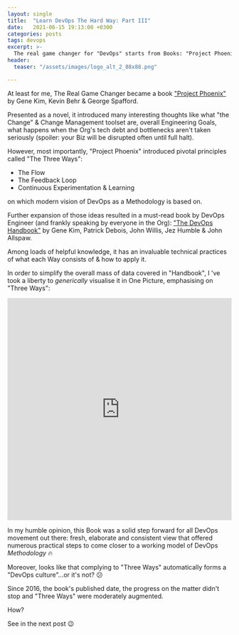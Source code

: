 ```yaml
---
layout: single
title:  "Learn DevOps The Hard Way: Part III"
date:   2021-06-15 19:13:00 +0300
categories: posts
tags: devops
excerpt: >-
  The real game changer for "DevOps" starts from Books: "Project Phoenix" & "The DevOps Handbook"...or Not?
header:
  teaser: "/assets/images/logo_alt_2_88x88.png"

---
```


At least for me, The Real Game Changer became a book ["Project Phoenix"](https://www.amazon.com/Phoenix-Project-DevOps-Helping-Business/dp/0988262592) by Gene Kim, Kevin Behr & George Spafford.

Presented as a novel, it introduced many interesting thoughts like what "the Change" & Change Management toolset are, overall Engineering Goals, what happens when the Org's tech debt and bottlenecks aren't taken seriously (spoiler: your Biz will be disrupted often until full halt).

However, most importantly, "Project Phoenix" introduced pivotal principles called "The Three Ways":
* The Flow
* The Feedback Loop
* Continuous Experimentation & Learning

on which modern vision of DevOps as a Methodology is based on.

Further expansion of those ideas resulted in a must-read book by DevOps Engineer (and frankly speaking by everyone in the Org):
["The DevOps Handbook"](https://www.amazon.com/DevOps-Handbook-World-Class-Reliability-Organizations/dp/1942788002/ref=sr_1_1?dchild=1&keywords=devops+handbook&qid=1623762578&s=books&sr=1-1) by Gene Kim, Patrick Debois, John Willis, Jez Humble & John Allspaw.

Among loads of helpful knowledge, it has an invaluable technical practices of what each Way consists of & how to apply it.

In order to simplify the overall mass of data covered in "Handbook", I 've took a liberty to *generically* visualise it in One Picture, emphasising on "Three Ways":

<iframe height="500" width="100%" src="https://miro.com/app/embed/o9J_l_dQ8LQ=/?pres=1&frameId=3074457360199775909&autoplay=yep" frameBorder="0" scrolling="no" allowFullScreen></iframe>

In my humble opinion, this Book was a solid step forward for all DevOps movement out there: fresh, elaborate and consistent view that offered numerous practical steps to come closer to a working model of DevOps *Methodology* :fire:

Moreover, looks like that complying to "Three Ways" automatically forms a "DevOps culture"...or it's not? :confused:

Since 2016, the book's published date, the progress on the matter didn't stop and "Three Ways" were moderately augmented.

How?

See in the next post :wink:
